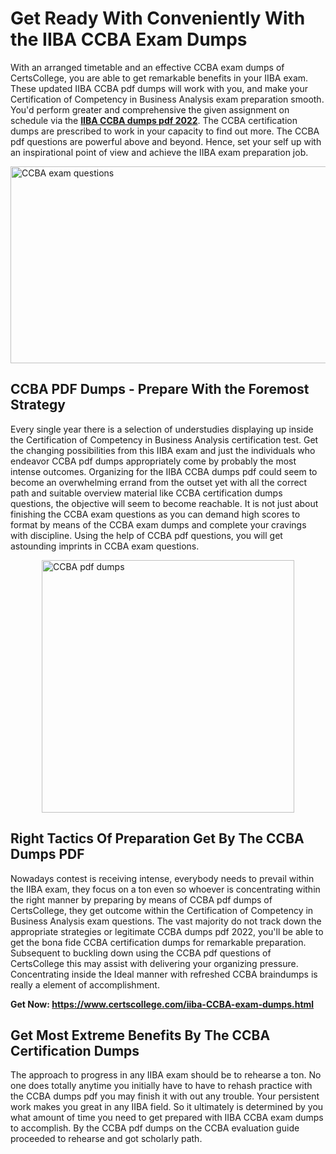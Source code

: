 <h1><strong>Get Ready With Conveniently With the IIBA CCBA Exam Dumps&nbsp;</strong></h1>
<p><span style="font-weight: 400;">With an arranged timetable and an effective  CCBA exam dumps of CertsCollege, you are able to get remarkable benefits in your IIBA exam. These updated IIBA CCBA pdf dumps will work with you, and make your Certification of Competency in Business Analysis exam preparation smooth. You'd perform greater and comprehensive the given assignment on schedule via the <strong><a href="https://www.certscollege.com/iiba-CCBA-exam-dumps.html">IIBA CCBA dumps pdf 2022</a></strong>. The CCBA certification dumps are prescribed to work in your capacity to find out more. The  CCBA pdf questions are powerful above and beyond. Hence, set your self up with an inspirational point of view and achieve the IIBA exam preparation job.&nbsp;</span></p>
<p><span style="font-weight: 400;"><img style="display: block; margin-left: auto; margin-right: auto;" src="https://i.ibb.co/CPDK3ps/Yellow-and-Blue-Initiative-Blog-Banner.png" alt="CCBA exam questions" width="559" height="315" /></span></p>
<h2><strong>CCBA PDF Dumps - Prepare With the Foremost Strategy</strong></h2>
<p><span style="font-weight: 400;">Every single year there is a selection of understudies displaying up inside the Certification of Competency in Business Analysis certification test. Get the changing possibilities from this IIBA exam and just the individuals who endeavor CCBA pdf dumps appropriately come by probably the most intense outcomes. Organizing for the IIBA CCBA dumps pdf could seem to become an overwhelming errand from the outset yet with all the correct path and suitable overview material like CCBA certification dumps questions, the objective will seem to become reachable. It is not just about finishing the CCBA exam questions as you can demand high scores to format by means of the CCBA exam dumps and complete your cravings with discipline. Using the help of CCBA pdf questions, you will get astounding imprints in CCBA exam questions.</span></p>
<p><span style="font-weight: 400;"><a href="https://tinyurl.com/ycu64ph2"><img style="display: block; margin-left: auto; margin-right: auto;" src="https://i.ibb.co/9tMrhdY/Teacher-Appreciation-Invitation.png" alt="CCBA pdf dumps " width="404" height="404" /></a></span></p>
<h2><strong>Right Tactics Of Preparation Get By The CCBA Dumps PDF</strong></h2>
<p><span style="font-weight: 400;">Nowadays contest is receiving intense, everybody needs to prevail within the IIBA exam, they focus on a ton even so whoever is concentrating within the right manner by preparing by means of CCBA pdf dumps of CertsCollege, they get outcome within the Certification of Competency in Business Analysis exam questions. The vast majority do not track down the appropriate strategies or legitimate CCBA dumps pdf 2022, you'll be able to get the bona fide CCBA certification dumps for remarkable preparation. Subsequent to buckling down using the  CCBA pdf questions of CertsCollege this may assist with delivering your organizing pressure. Concentrating inside the Ideal manner with refreshed CCBA braindumps is really a element of accomplishment.</span></p>
<p><span style="font-weight: 400;"><strong>Get Now: <a href="https://www.certscollege.com/iiba-CCBA-exam-dumps.html">https://www.certscollege.com/iiba-CCBA-exam-dumps.html</a></strong></span></p>
<h2><strong>Get Most Extreme Benefits By The CCBA Certification Dumps</strong></h2>
<p><span style="font-weight: 400;">The approach to progress in any IIBA exam should be to rehearse a ton. No one does totally anytime you initially have to have to rehash practice with the CCBA dumps pdf you may finish it with out any trouble. Your persistent work makes you great in any IIBA field. So it ultimately is determined by you what amount of time you need to get prepared with IIBA CCBA exam dumps to accomplish. By the CCBA pdf dumps on the CCBA evaluation guide proceeded to rehearse and got scholarly path.</span></p>
